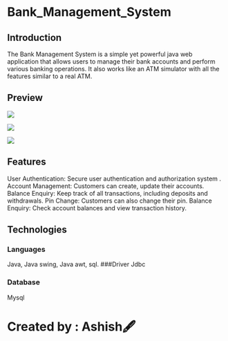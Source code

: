 # Bank_Management_System

## Introduction

The Bank Management System is a simple yet powerful java web application that allows users to manage their bank accounts and perform various banking operations. It also works like an ATM simulator with all the features similar to a real ATM.

## Preview

![](https://github.com/Ashishdwiv/Bank_Management_System/assets/94627467/7f86345f-1228-44d2-9a42-2b77f0a05e04)

![](https://github.com/Ashishdwiv/Bank_Management_System/assets/94627467/167a1853-e72d-4db7-95df-4aad571fc922)

![](https://github.com/Ashishdwiv/Bank_Management_System/assets/94627467/bfa65046-8b1c-479f-8f6f-71b8a1508e7a)

## Features

User Authentication: Secure user authentication and authorization system .
Account Management: Customers can create, update their accounts.
Balance Enquiry: Keep track of all transactions, including deposits and withdrawals.
Pin Change: Customers can also change their pin.
Balance Enquiry: Check account balances and view transaction history.

## Technologies

### Languages
Java, Java swing, Java awt, sql.
###Driver
Jdbc
### Database
Mysql

# Created by : Ashish🖋️
